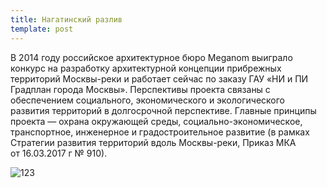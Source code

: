 ```yaml
---
title: Нагатинский разлив
template: post
---
```

В 2014 году российское архитектурное бюро Meganom выиграло конкурс на разработку архитектурной концепции прибрежных территорий Москвы-реки и работает сейчас по заказу ГАУ «НИ и ПИ Градплан города Москвы». Перспективы проекта связаны с обеспечением социального, экономического и экологического развития территорий в долгосрочной перспективе. 
Главные принципы проекта — охрана окружающей среды, социально-экономическое, транспортное, инженерное и градостроительное развитие (в рамках Стратегии развития территорий вдоль Москвы-реки, Приказ МКА от 16.03.2017 г № 910). 



![123](/img/IMG_0541.jpg)
